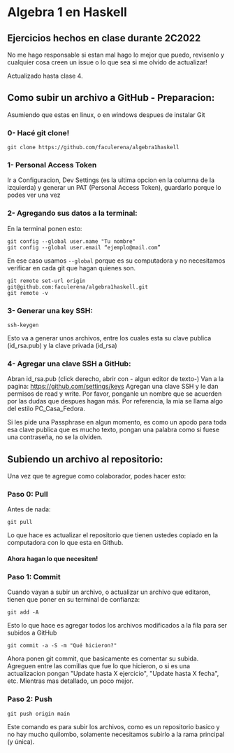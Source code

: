 # Algebra 1 en Haskell

## Ejercicios hechos en clase durante 2C2022

No me hago responsable si estan mal hago lo mejor que puedo, revisenlo y cualquier cosa creen un issue o lo que sea si me olvido de actualizar!

Actualizado hasta clase 4. 



## Como subir un archivo a GitHub - Preparacion:

Asumiendo que estas en linux, o en windows despues de instalar Git

### 0- Hacé git clone!

```
git clone https://github.com/faculerena/algebra1haskell
```

### 1- Personal Access Token

Ir a Configuracion, Dev Settings (es la ultima opcion en la columna de la izquierda) y generar un PAT (Personal Access Token), guardarlo porque lo podes ver una vez

### 2- Agregando sus datos a la terminal:

En la terminal ponen esto:
```
git config --global user.name "Tu nombre"
git config --global user.email “ejemplo@mail.com”
```

En ese caso usamos ``` --global ``` porque es su computadora y no necesitamos verificar en cada git que hagan quienes son.

```
git remote set-url origin git@github.com:faculerena/algebra1haskell.git
git remote -v 
```

### 3- Generar una key SSH:

```
ssh-keygen
```

Esto va a generar unos archivos, entre los cuales esta su clave publica (id_rsa.pub) y la clave privada (id_rsa)

### 4- Agregar una clave SSH a GitHub:

Abran id_rsa.pub (click derecho, abrir con - algun editor de texto-) 
Van a la pagina: https://github.com/settings/keys
Agregan una clave SSH y le dan permisos de read y write. Por favor, ponganle un nombre que se acuerden por las dudas que despues hagan más. Por referencia, la mia se llama algo del estilo PC_Casa_Fedora.

Si les pide una Passphrase en algun momento, es como un apodo para toda esa clave publica que es mucho texto, pongan una palabra como si fuese una contraseña, no se la olviden.


## Subiendo un archivo al repositorio:

Una vez que te agregue como colaborador, podes hacer esto:

### Paso 0: Pull

Antes de nada:

```
git pull
```

Lo que hace es actualizar el repositorio que tienen ustedes copiado en la computadora con lo que esta en Github.

#### Ahora hagan lo que necesiten!

### Paso 1: Commit

Cuando vayan a subir un archivo, o actualizar un archivo que editaron, tienen que poner en su terminal de confianza:

```
git add -A
```

Esto lo que hace es agregar todos los archivos modificados a la fila para ser subidos a GitHub

```
git commit -a -S -m "Qué hicieron?"
```

Ahora ponen git commit, que basicamente es comentar su subida. Agreguen entre las comillas que fue lo que hicieron, o si es una actualizacion pongan "Update hasta X ejercicio", "Update hasta X fecha", etc. Mientras mas detallado, un poco mejor.

### Paso 2: Push

```
git push origin main
```

Este comando es para subir los archivos, como es un repositorio basico y no hay mucho quilombo, solamente necesitamos subirlo a la rama principal (y única).